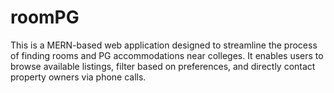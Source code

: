 # roomPG
This is a MERN-based web application designed to streamline the process of finding rooms and PG accommodations near colleges. It enables users to browse available listings, filter based on preferences, and directly contact property owners via phone calls. 

